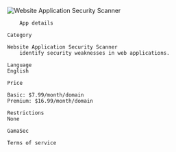 ![Website Application Security Scanner](https://raw.github.com/GamaSec/GamaScan/master/public/images/logo-175.png "Website Application Security Scanner")

    
        App details
	
	Category
	
	Website Application Security Scanner
        identify security weaknesses in web applications.
    
	Language
	English

    Price

    Basic: $7.99/month/domain
    Premium: $16.99/month/domain

    Restrictions
    None

    GamaSec

    Terms of service

